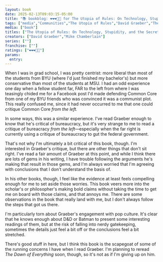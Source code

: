 ```yaml
---
layout: book
date: 2025-02-13T09:03:15-05:00
title: "📚 bookblog: ❤️❤️❤️🖤🖤 for The Utopia of Rules: On Technology, Stupidity, and the Secret Joys of Bureaucracy, by David Graeber"
tags: ["media","Communities","The Utopia of Rules","David Graeber","The Dawn of Everything","Debt: The First 5,000 Years","Batman","Dungeons and Dragons","anarchism","Common Core State Standards"]
media: ["book"]
titles: ["The Utopia of Rules: On Technology, Stupidity, and the Secret Joys of Bureaucracy"]
creators: ["David Graeber","Mike Chamberlain"]
series: [""]
franchise: [""]
ratings: ["❤️❤️❤️🖤🖤"]
params:
  entry:
---
```


When I was in grad school, I was pretty centrist: more liberal than most of the students from BYU (where I'd just finished my bachelor's) but more conservative than most of the students at MSU. I had an odd experience one day when a fellow student far, FAR to the left from where I was teasingly chided me for a Facebook post I'd made defending Common Core from one of my BYU friends who was convinced it was a communist plot. This really confused me, since it had never occurred to me that one could critique Common Core *from the left.*

In some ways, this was a similar experience. I've read Graeber enough to know that he's critical of bureaucracy, but it's very strange to me to read a critique of bureacracy *from the left*—especially when the far right is currently using a critique of bureaucracy to gut the federal government. 

That's not why I'm ultimately a bit critical of this book, though. I'm interested in Graeber's critique, but there are other things that don't sit right. I've read a fair amount of Graeber at this point, and while I think there are lots of gems in his writing, I have trouble following the arguments he's making that result in those gems, and I'm always worried that I'm agreeing with conclusions that I don't understand the basis of.

In his other books, though, I feel like the evidence at least feels compelling enough for me to set aside those worries. This book veers more into the scholar's or philosopher's making bold claims without taking the time to get me on board with those claims, and that annoys me. There are some observations in the book that really land with me, but I don't always follow the steps that got us there.

I'm particularly torn about Graeber's engagement with pop culture. It's clear that he knows enough about D&D or Batman to present some interesting readings of them, but at the risk of falling into nerdy gatekeeping, sometimes the details just feel a bit off or the conclusions feel a bit stretched.

There's good stuff in here, but I think this book is the scapegoat of some of the running concerns I have when I read Graeber. I'm planning to reread *The Dawn of Everything* soon, though, so it's not as if I'm giving up on him.
